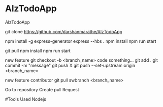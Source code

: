 # AlzTodoApp
AlzTodoApp

git clone https://github.com/darshanmarathe/AlzTodoApp


npm install -g express-generator
express --hbs .
npm install 
npm run start

git pull
npm install 
npm run start




new feature
 git checkout -b <branch_name>
code something...
git add .
git commit -m "message"
git push X
git push --set-upstream origin <branch_name>

new feature contributor
git pull
swbranch <branch_name>

Go to repository 
Create pull Request

#Tools Used 
Nodejs
